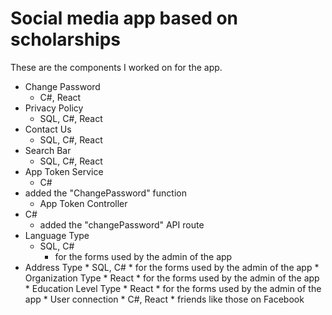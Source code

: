 # Social media app based on scholarships
These are the components I worked on for the app. <br>

* Change Password
    * C#, React
* Privacy Policy
    * SQL, C#, React
* Contact Us
    * SQL, C#, React
* Search Bar
    * SQL, C#, React
* App Token Service
    * C#
* added the "ChangePassword" function
    * App Token Controller
* C#
    * added the "changePassword" API route
* Language Type
    * SQL, C#
         * for the forms used by the admin of the app
* Address Type
              * SQL, C#
                  * for the forms used by the admin of the app
          * Organization Type
              * React
                  * for the forms used by the admin of the app
          * Education Level Type
              * React
                  * for the forms used by the admin of the app
          * User connection
              * C#, React
                  * friends like those on Facebook
